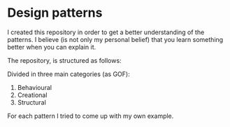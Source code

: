 # Design patterns

 I created this repository in order to get a better understanding of the patterns.
 I believe (is not only my personal belief) that you learn something better when you can explain it.

 The repository, is structured as follows:
  
  Divided in three main categories (as GOF):
  
  1. Behavioural 
  2. Creational
  3. Structural
       
  For each pattern I tried to come up with my own example.
  

  